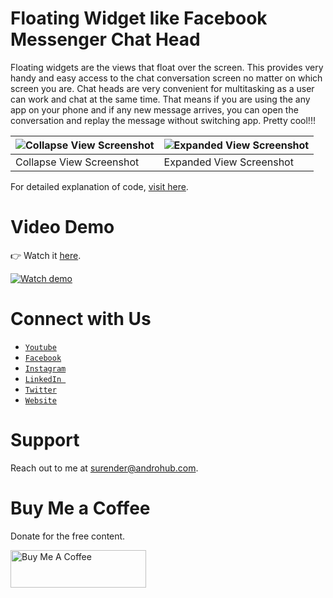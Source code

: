 # Floating Widget like Facebook Messenger Chat Head
Floating widgets are the views that float over the screen. This provides very handy and easy access to the chat conversation screen no matter on which screen you are. Chat heads are very convenient for multitasking as a user can work and chat at the same time. That means if you are using the any app on your phone and if any new message arrives, you can open the conversation and replay the message without switching app. Pretty cool!!!

![Collapse View Screenshot](https://i1.wp.com/www.androhub.com/wp-content/uploads/2017/03/collapse_view_floating_widget.jpg?resize=576%2C1024) | ![Expanded View Screenshot](https://i2.wp.com/www.androhub.com/wp-content/uploads/2017/03/expand_view_floating_widget.jpg?resize=576%2C1024)
---|---
Collapse View Screenshot | Expanded View Screenshot

For detailed explanation of code, [visit here](http://www.androhub.com/android-floating-widget-like-facebook-messenger-chat-head/).

# Video Demo
👉 Watch it <a href="https://youtu.be/B5zRaD7B504">here</a>.
<br>

[![Watch demo](http://i3.ytimg.com/vi/B5zRaD7B504/hqdefault.jpg)](https://youtu.be/B5zRaD7B504)

# Connect with Us
- <a href="https://www.youtube.com/channel/@Androhub" target="_blank">`Youtube`</a>
- <a href="https://www.facebook.com/androhubtutorial/" target="_blank">`Facebook`</a>
- <a href="https://www.instagram.com/androhub_tutorial" target="_blank">`Instagram`</a>
- <a href="https://www.linkedin.com/in/surender-kumar-681472a8?originalSubdomain=in" target="_blank">`LinkedIn `</a>
- <a href="https://twitter.com/sonusurender0/" target="_blank">`Twitter`</a>
- <a href="http://www.androhub.com/" target="_blank">`Website`</a>

# Support
Reach out to me at surender@androhub.com.

# Buy Me a Coffee
Donate for the free content.

<a href="https://www.buymeacoffee.com/androhub" target="_blank"><img src="https://cdn.buymeacoffee.com/buttons/v2/default-yellow.png" alt="Buy Me A Coffee" style="height: 60px !important;width: 217px !important;" ></a>
